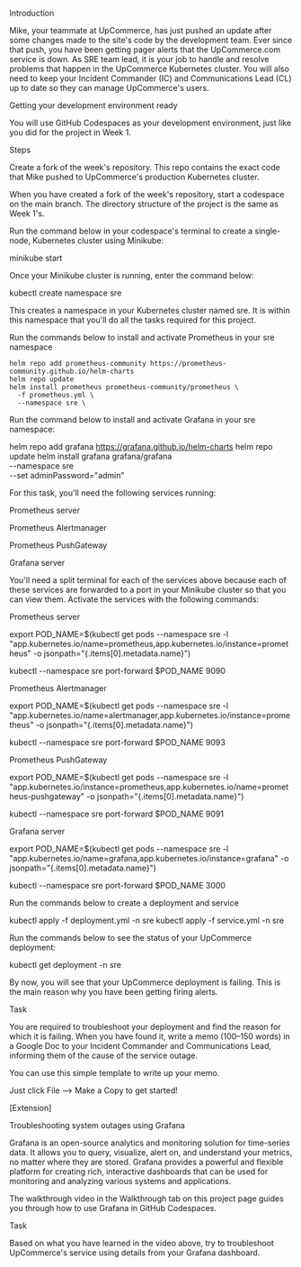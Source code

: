Introduction

Mike, your teammate at UpCommerce, has just pushed an update after some changes made to the site's code by the development team. Ever since that push, you have been getting pager alerts that the UpCommerce.com service is down. As SRE team lead, it is your job to handle and resolve problems that happen in the UpCommerce Kubernetes cluster. You will also need to keep your Incident Commander (IC) and Communications Lead (CL) up to date so they can manage UpCommerce's users.

Getting your development environment ready

You will use GitHub Codespaces as your development environment, just like you did for the project in Week 1.

Steps

Create a fork of the week's repository. This repo contains the exact code that Mike pushed to UpCommerce's production Kubernetes cluster.

When you have created a fork of the week's repository, start a codespace on the main branch. The directory structure of the project is the same as Week 1's.

Run the command below in your codespace's terminal to create a single-node, Kubernetes cluster using Minikube: 

minikube start

Once your Minikube cluster is running, enter the command below:

kubectl create namespace sre

This creates a namespace in your Kubernetes cluster named sre. It is within this namespace that you'll do all the tasks required for this project.

Run the commands below to install and activate Prometheus in your sre namespace
```
helm repo add prometheus-community https://prometheus-community.github.io/helm-charts
helm repo update
helm install prometheus prometheus-community/prometheus \
  -f prometheus.yml \
  --namespace sre \
```
Run the command below to install and activate Grafana in your sre namespace:

helm repo add grafana https://grafana.github.io/helm-charts
helm repo update
helm install grafana grafana/grafana \
 --namespace sre \
 --set adminPassword="admin"

For this task, you'll need the following services running:

Prometheus server

Prometheus Alertmanager

Prometheus PushGateway

Grafana server

You'll need a split terminal for each of the services above because each of these services are forwarded to a port in your Minikube cluster so that you can view them. Activate the services with the following commands:

Prometheus server

export POD_NAME=$(kubectl get pods --namespace sre -l "app.kubernetes.io/name=prometheus,app.kubernetes.io/instance=prometheus" -o jsonpath="{.items[0].metadata.name}")

kubectl --namespace sre port-forward $POD_NAME 9090

Prometheus Alertmanager

export POD_NAME=$(kubectl get pods --namespace sre -l "app.kubernetes.io/name=alertmanager,app.kubernetes.io/instance=prometheus" -o jsonpath="{.items[0].metadata.name}")

kubectl --namespace sre port-forward $POD_NAME 9093

Prometheus PushGateway

export POD_NAME=$(kubectl get pods --namespace sre -l "app.kubernetes.io/instance=prometheus,app.kubernetes.io/name=prometheus-pushgateway" -o jsonpath="{.items[0].metadata.name}")

kubectl --namespace sre port-forward $POD_NAME 9091


Grafana server

export POD_NAME=$(kubectl get pods --namespace sre -l "app.kubernetes.io/name=grafana,app.kubernetes.io/instance=grafana" -o jsonpath="{.items[0].metadata.name}")

kubectl --namespace sre port-forward $POD_NAME 3000

Run the commands below to create a deployment and service 

kubectl apply -f deployment.yml -n sre
kubectl apply -f service.yml -n sre

Run the commands below to see the status of your UpCommerce deployment:

kubectl get deployment -n sre

By now, you will see that your UpCommerce deployment is failing. This is the main reason why you have been getting firing alerts.

Task

You are required to troubleshoot your deployment and find the reason for which it is failing. When you have found it, write a memo (100–150 words) in a Google Doc to your Incident Commander and Communications Lead, informing them of the cause of the service outage.

You can use this simple template to write up your memo. 

Just click File --> Make a Copy to get started!

[Extension]

Troubleshooting system outages using Grafana

Grafana is an open-source analytics and monitoring solution for time-series data. It allows you to query, visualize, alert on, and understand your metrics, no matter where they are stored. Grafana provides a powerful and flexible platform for creating rich, interactive dashboards that can be used for monitoring and analyzing various systems and applications.

The walkthrough video in the Walkthrough tab on this project page guides you through how to use Grafana in GitHub Codespaces.

Task

Based on what you have learned in the video above, try to troubleshoot UpCommerce's service using details from your Grafana dashboard.
